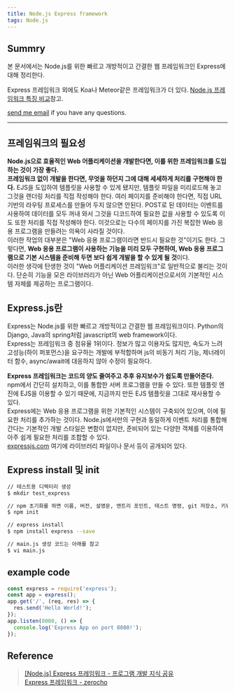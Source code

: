 ```yaml
---
title: Node.js Express framework
tags: Node.js
---
```


## Summry

본 문서에서는 Node.js를 위한 빠르고 개방적이고 간결한 웹 프레임워크인 Express에 대해 정리한다.  

Express 프레임워크 외에도 Koa나 Meteor같은 프레임워크가 더 있다. [Node.js 프레임워크 특징 비교](https://limjunho.github.io/2021/10/15/Node.js-Framework.html)참고.  

[send me email](mailto:jewel7492@gmail.com) if you have any questions.

<!--more-->

---

## 프레임워크의 필요성

**Node.js으로 효율적인 Web 어플리케이션을 개발한다면, 이를 위한 프레임워크를 도입하는 것이 가장 좋다.**  
**프레임워크 없이 개발을 한다면, 무엇을 하던지 그에 대해 세세하게 처리를 구현해야 한다.** EJS을 도입하여 템플릿을 사용할 수 있게 됐지만, 템플릿 파일을 미리로드해 놓고 그것을 렌더링 처리를 직접 작성해야 한다. 여러 페이지를 준비해야 한다면, 직접 URL 기반의 라우팅 프로세스를 만들어 두지 않으면 안된다. POST로 된 데이터는 이벤트를 사용하여 데이터를 모두 꺼내 와서 그것을 디코드하여 필요한 값을 사용할 수 있도록 이도 또한 처리를 직접 작성해야 한다. 이것으로는 다수의 페이지를 가진 복잡한 Web 응용 프로그램을 만들려는 의욕이 사라질 것이다.  
이러한 작업의 대부분은 "Web 응용 프로그램이라면 반드시 필요한 것"이기도 한다. 그렇다면, **Web 응용 프로그램이 사용하는 기능을 미리 모두 구현하여, Web 응용 프로그램으로 기본 시스템을 준비해 두면 보다 쉽게 개발을 할 수 있게 될 것**이다.  
이러한 생각에 탄생한 것이 "Web 어플리케이션 프레임워크"로 일반적으로 불리는 것이다. 단순히 기능을 모은 라이브러리가 아닌 Web 어플리케이션으로서의 기본적인 시스템 자체를 제공하는 프로그램이다.  

## Express.js란

Express는 Node.js를 위한 빠르고 개방적이고 간결한 웹 프레임워크이다. Python의 Django, Java의 spring처럼 javascript의 web framework이다.  
Express는 프레임워크 중 점유율 1위이다. 정보가 많고 이용자도 많지만, 속도가 느려 고성능(하이 퍼포먼스)을 요구하는 개발에 부적합하며 js의 비동기 처리 기능, 제너레이터 함수, async/await에 대응하지 않아 수정이 필요하다.  

**Express 프레임워크는 코드의 양도 줄여주고 추후 유지보수가 쉽도록 만들어준다.**  
npm에서 간단히 설치하고, 이를 통합한 서버 프로그램을 만들 수 있다. 또한 템플릿 엔진에 EJS을 이용할 수 있기 때문에, 지금까지 만든 EJS 템플릿을 그대로 재사용할 수 있다.  
Express에는 Web 응용 프로그램을 위한 기본적인 시스템이 구축되어 있으며, 이에 필요한 처리를 추가하는 것이다.
Node.js에서만의 구현과 동일하게 이벤트 처리를 통합해 간다는 기본적인 개발 스타일은 변함이 없지만, 준비되어 있는 다양한 객체를 이용하여 아주 쉽게 필요한 처리를 조합할 수 있다.  
[expressjs.com](http://expressjs.com/) 여기에 라이브러리 파일이나 문서 등이 공개되어 있다.  

## Express install 및 init

```bash
// 테스트용 디렉터리 생성
$ mkdir test_express

// npm 초기화를 하면 이름, 버전, 설명문, 엔트리 포인트, 테스트 명령, git 저장소, 키워드, 저자, 라이선스 등을 차례로 묻는데 잘 모르는 경우 전부 그대로 Enter 키를 누른다. 이것으로 package.json 파일이 생성된다.
$ npm init

// express install
$ npm install express --save

// main.js 생성 코드는 아래를 참고
$ vi main.js
```

## example code

```javascript
const express = require('express');
const app = express();
app.get('/', (req, res) => {
  res.send('Hello World!');
});
app.listen(8080, () => {
  console.log('Express App on port 8080!');
});
```

## Reference

> [[Node.js] Express 프레임워크 - 프로그램 개발 지식 공유](https://araikuma.tistory.com/456)  
> [Express 프레임워크 - zerocho](https://www.zerocho.com/category/NodeJS/post/5789e8d91c9e1ff02bdedad3)  